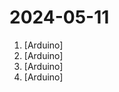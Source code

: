 # 2024-05-11

1. [](https://github.comundefined "An Arduino and C# Application To Make Dry Ice Ice Cream Using A Prototype Machine") [Arduino]
2. [](https://github.comundefined "London Arduino #4 Report (links, photos, code)") [Arduino]
3. [](https://github.comundefined "Amo + Arduino = Arduimo") [Arduino]
4. [](https://github.comundefined "Extreme Electronics Learning Laboratory") [Arduino]

